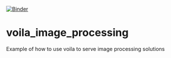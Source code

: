 [![Binder](https://mybinder.org/badge_logo.svg)](https://mybinder.org/v2/gh/guiwitz/voila_image_processing/master?urlpath=voila)

# voila_image_processing
Example of how to use voila to serve image processing solutions
